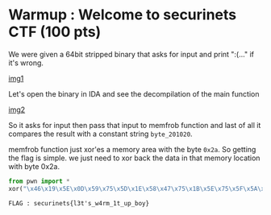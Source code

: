 # Warmup : Welcome to securinets CTF (100 pts)

We were given a 64bit stripped binary that asks for input and print ":(..." if it's wrong.

[img1](exec.img)

Let's open the binary in IDA and see the decompilation of the main function

[img2](main.png)

So it asks for input then pass that input to memfrob function and last of all it compares the result with a constant string ```byte_201020```.

memfrob function just xor'es a memory area with the byte ```0x2a```. So getting the flag is simple. we just need to xor back the data in that memory location with byte 0x2a.


```python
from pwn import *
xor("\x46\x19\x5E\x0D\x59\x75\x5D\x1E\x58\x47\x75\x1B\x5E\x75\x5F\x5A\x75\x48\x45\x53","\x2a")
```

```FLAG : securinets{l3t's_w4rm_1t_up_boy}```
